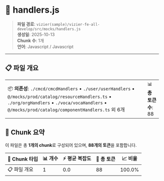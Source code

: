 # 📄 handlers.js

> **파일 경로**: `vizier(sample)/vizier-fe-all-develop/src/mocks/handlers.js`  
> **생성일**: 2025-10-13  
> **Chunk 수**: 1개  
> **언어**: Javascript / Javascript
---


## 📋 파일 개요

| | |
|--|--|
| 📦 **의존성**: `./cmcd/cmcdHandlers` • `./user/userHandlers` • `@/mocks/prod/catalog/resourceHandlers.ts` • `./org/orgHandlers` • `./voca/vocaHandlers` • `@/mocks/prod/catalog/componentHandlers.ts` 외 6개 | 📊 **총 토큰 수**: 88 |






## 🧩 Chunk 요약

이 파일은 총 **1개의 chunk**로 구성되어 있으며, **88개의 토큰**을 포함합니다.

| 🧩 Chunk 타입 | 📊 개수 | ⚡ 평균 복잡도 | 📝 총 토큰 | 📈 비율 |
|---------------|--------|-------------|----------|--------|
| 📋 파일 개요 | 1 | 0.0 | 88 | 100.0% |


